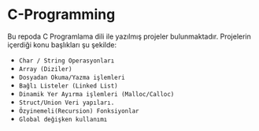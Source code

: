 # C-Programming

Bu repoda C Programlama dili ile yazılmış projeler bulunmaktadır. 
Projelerin içerdiği konu başlıkları şu şekilde:
  * `Char / String Operasyonları`
  * `Array (Diziler)`
  * `Dosyadan Okuma/Yazma işlemleri`
  * `Bağlı Listeler (Linked List)`
  * `Dinamik Yer Ayırma işlemleri (Malloc/Calloc)`
  * `Struct/Union Veri yapıları.`
  * `Özyinemeli(Recursion) Fonksiyonlar`
  * `Global değişken kullanımı`
